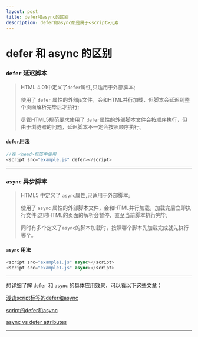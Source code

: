 ```yaml
---
layout: post
title: defer和async的区别
description: defer和async都是属于<script>元素
---
```


# defer 和 async 的区别

### `defer` 延迟脚本
> HTML 4.01中定义了`defer`属性,只适用于外部脚本;
> 
> 使用了 `defer` 属性的外部js文件，会和HTML并行加载，但脚本会延迟到整个页面解析完毕后才执行;
> 
> 尽管HTML5规范要求使用了 `defer`属性的外部脚本文件会按顺序执行，但由于浏览器的问题，延迟脚本不一定会按照顺序执行。

#### `defer`用法
```js
//在 <head>标签中使用
<script src="example.js" defer></script>
```

<hr/>

### `async` 异步脚本
> HTML5 中定义了 `async`属性,只适用于外部脚本;
> 
> 使用了 `async` 属性的外部脚本文件，会和HTML并行加载，加载完后立即执行文件;这时HTML的页面的解析会暂停，直至当前脚本执行完毕;
> 
> 同时有多个定义了`async`的脚本加载时，按照哪个脚本先加载完成就先执行哪个。

#### `async` 用法
```js
<script src="example1.js" async></script>
<script src="example1.js" async></script>
```

<hr/>

想详细了解 `defer` 和 `async` 的具体应用效果，可以看以下这些文章：

[浅谈script标签的defer和async](https://segmentfault.com/a/1190000006778717)

[script的defer和async](http://ued.ctrip.com/blog/script-defer-and-async.html#)

[async vs defer attributes](http://www.growingwiththeweb.com/2014/02/async-vs-defer-attributes.html)

<hr/>
